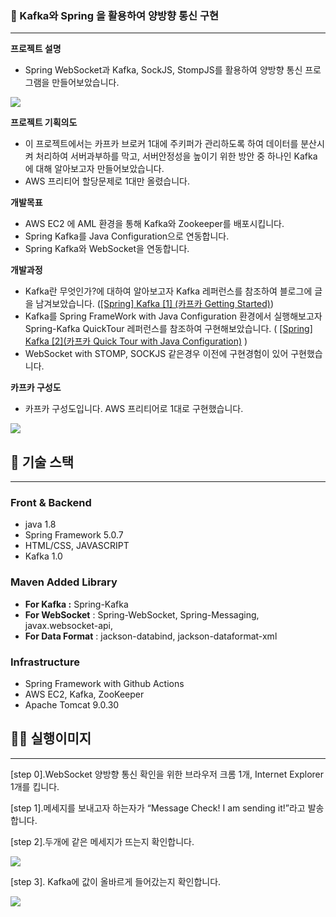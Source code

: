 <!-- # Multi-Chatting-Using-kafka-and-Spring-WebSocket-with-SockJS-StompJS -->

<!--
## 👩🏻‍💻 토이 Projects

---
-->

<!-- ### 🏫 Multi-Chatting-Using-kafka-and-Spring-WebSocket-with-SockJS-StompJS(Kafka와 Spring을 활용하여 양방향 통신 구현) -->

### 🏫 Kafka와 Spring 을 활용하여 양방향 통신 구현

---

**프로젝트 설명** 

- Spring WebSocket과 Kafka, SockJS, StompJS를 활용하여 양방향 통신 프로그램을 만들어보았습니다.

<!-- ![Untitled](https://s3-us-west-2.amazonaws.com/secure.notion-static.com/f981aa71-2263-4cc0-9229-1567f0bce802/Untitled.png) -->
<img src="https://user-images.githubusercontent.com/48047377/216617569-a220dce7-2994-4c8e-ba01-cfab6d61bbce.png"/>

**프로젝트 기획의도**

- 이 프로젝트에서는 카프카 브로커 1대에 주키퍼가 관리하도록 하여 데이터를 분산시켜 처리하여 서버과부하를 막고, 서버안정성을 높이기 위한 방안 중 하나인 Kafka에 대해 알아보고자 만들어보았습니다.
- AWS 프리티어 할당문제로 1대만 올렸습니다.

**개발목표**

- AWS EC2 에 AML 환경을 통해 Kafka와 Zookeeper를 배포시킵니다.
- Spring Kafka를 Java Configuration으로 연동합니다.
- Spring Kafka와 WebSocket을 연동합니다.

**개발과정**

- Kafka란 무엇인가?에 대하여 알아보고자 Kafka 레퍼런스를 참조하여 블로그에 글을 남겨보았습니다. ([[Spring] Kafka [1] (카프카 Getting Started)](https://passionfruit200.tistory.com/178))
- Kafka를 Spring FrameWork with Java Configuration 환경에서 실행해보고자 Spring-Kafka QuickTour 레퍼런스를 참조하여 구현해보았습니다. ( [[Spring] Kafka [2](카프카 Quick Tour with Java Configuration)](https://passionfruit200.tistory.com/180) )
- WebSocket with STOMP, SOCKJS 같은경우 이전에 구현경험이 있어 구현했습니다.


**카프카 구성도**
- 카프카 구성도입니다. AWS 프리티어로 1대로 구현했습니다.
<img src="https://user-images.githubusercontent.com/48047377/216774815-00892c77-b519-48b6-91ed-ba7fe917333a.PNG"/>


## 📜 기술 스택

---

### Front & Backend

- java 1.8
- Spring Framework 5.0.7
- HTML/CSS, JAVASCRIPT
- Kafka 1.0

### Maven Added Library

- **For Kafka :** Spring-Kafka
- **For WebSocket** : Spring-WebSocket, Spring-Messaging, javax.websocket-api,
- **For Data Format** : jackson-databind, jackson-dataformat-xml

### Infrastructure

- Spring Framework with Github Actions
- AWS EC2, Kafka, ZooKeeper
- Apache Tomcat 9.0.30

## 🐕‍🦺 실행이미지

---

<!-- ![Untitled](https://s3-us-west-2.amazonaws.com/secure.notion-static.com/b671a44f-ecd1-4dbe-a25f-43fca954bc3e/Untitled.png) -->

[step 0].WebSocket 양방향 통신 확인을 위한 브라우저 크롬 1개, Internet Explorer 1개를 킵니다.

[step 1].메세지를 보내고자 하는자가 “Message Check! I am sending it!”라고 발송합니다.

[step 2].두개에 같은 메세지가 뜨는지 확인합니다.

<img src="https://user-images.githubusercontent.com/48047377/216617535-cf72ddd6-a68b-42cd-8716-0d58ea2f4411.png"/>


[step 3]. Kafka에 값이 올바르게 들어갔는지 확인합니다.
<!-- ![Untitled](https://s3-us-west-2.amazonaws.com/secure.notion-static.com/9d93f602-3c76-4f2e-a95f-812e5fe1d6cc/Untitled.png) -->
<img src="https://user-images.githubusercontent.com/48047377/216617621-f25c93f4-ec87-450d-8882-3d2f2014316f.png"/>

